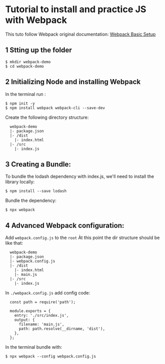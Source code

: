 # Tutorial to install and practice JS with Webpack

This tuto follow Webpack original documentation:
[Webpack Basic Setup](https://webpack.js.org/guides/getting-started/)

## 1 Stting up the folder

```
$ mkdir webpack-demo
$ cd webpack-demo
```
## 2 Initializing Node and installing Webpack

In the terminal run :
```
$ npm init -y
$ npm install webpack webpack-cli --save-dev
```

Create the following directory structure:
```
  webpack-demo
  |- package.json
  |- /dist
    |- index.html
  |- /src
    |- index.js
```

## 3 Creating a Bundle:

To bundle the lodash dependency with index.js, we'll need to install the library locally:
```
$ npm install --save lodash
```
Bundle the dependency:
```
$ npx webpack
```

## 4 Advanced Webpack configuration:

Add ``webpack.config.js`` to the ``root``
Àt this point the dir structure should be like that:
```
  webpack-demo
  |- package.json
  |- webpack.config.js
  |- /dist
    |- index.html
    |- main.js
  |- /src
    |- index.js
```

In ``./webpack.config.js`` add config code:
```
  const path = require('path');

  module.exports = {
    entry: './src/index.js',
    output: {
      filename: 'main.js',
      path: path.resolve(__dirname, 'dist'),
    },
  };
```
In the terminal bundle with:
```
$ npx webpack --config webpack.config.js 
```










